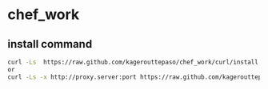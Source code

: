 chef_work
=========

install command
----

``` sh
curl -Ls  https://raw.github.com/kagerouttepaso/chef_work/curl/install.sh | sh
or
curl -Ls -x http://proxy.server:port https://raw.github.com/kagerouttepaso/chef_work/curl/install.sh | sh
```
